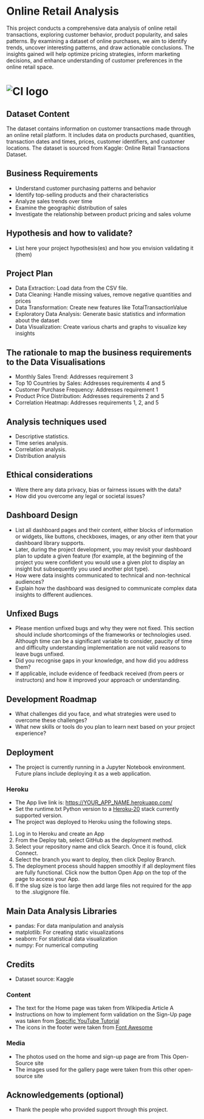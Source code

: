 # Online Retail Analysis

This project conducts a comprehensive data analysis of online retail transactions, exploring customer behavior, product popularity, and sales patterns. By examining a dataset of online purchases, we aim to identify trends, uncover interesting patterns, and draw actionable conclusions. The insights gained will help optimize pricing strategies, inform marketing decisions, and enhance understanding of customer preferences in the online retail space.

# ![CI logo](https://codeinstitute.s3.amazonaws.com/fullstack/ci_logo_small.png)


## Dataset Content
The dataset contains information on customer transactions made through an online retail platform. It includes data on products purchased, quantities, transaction dates and times, prices, customer identifiers, and customer locations. The dataset is sourced from Kaggle: Online Retail Transactions Dataset.


## Business Requirements
* Understand customer purchasing patterns and behavior
* Identify top-selling products and their characteristics
* Analyze sales trends over time
* Examine the geographic distribution of sales
* Investigate the relationship between product pricing and sales volume


## Hypothesis and how to validate?
* List here your project hypothesis(es) and how you envision validating it (them) 

## Project Plan
* Data Extraction: Load data from the CSV file.
* Data Cleaning: Handle missing values, remove negative quantities and prices
* Data Transformation: Create new features like TotalTransactionValue
* Exploratory Data Analysis: Generate basic statistics and information about the dataset
* Data Visualization: Create various charts and graphs to visualize key insights

## The rationale to map the business requirements to the Data Visualisations
* Monthly Sales Trend: Addresses requirement 3
* Top 10 Countries by Sales: Addresses requirements 4 and 5
* Customer Purchase Frequency: Addresses requirement 1
* Product Price Distribution: Addresses requirements 2 and 5
* Correlation Heatmap: Addresses requirements 1, 2, and 5

## Analysis techniques used
* Descriptive statistics.
* Time series analysis.
* Correlation analysis.
* Distribution analysis

## Ethical considerations
* Were there any data privacy, bias or fairness issues with the data?
* How did you overcome any legal or societal issues?

## Dashboard Design
* List all dashboard pages and their content, either blocks of information or widgets, like buttons, checkboxes, images, or any other item that your dashboard library supports.
* Later, during the project development, you may revisit your dashboard plan to update a given feature (for example, at the beginning of the project you were confident you would use a given plot to display an insight but subsequently you used another plot type).
* How were data insights communicated to technical and non-technical audiences?
* Explain how the dashboard was designed to communicate complex data insights to different audiences. 

## Unfixed Bugs
* Please mention unfixed bugs and why they were not fixed. This section should include shortcomings of the frameworks or technologies used. Although time can be a significant variable to consider, paucity of time and difficulty understanding implementation are not valid reasons to leave bugs unfixed.
* Did you recognise gaps in your knowledge, and how did you address them?
* If applicable, include evidence of feedback received (from peers or instructors) and how it improved your approach or understanding.

## Development Roadmap
* What challenges did you face, and what strategies were used to overcome these challenges?
* What new skills or tools do you plan to learn next based on your project experience? 

## Deployment
* The project is currently running in a Jupyter Notebook environment. Future plans include deploying it as a web application.

### Heroku

* The App live link is: https://YOUR_APP_NAME.herokuapp.com/ 
* Set the runtime.txt Python version to a [Heroku-20](https://devcenter.heroku.com/articles/python-support#supported-runtimes) stack currently supported version.
* The project was deployed to Heroku using the following steps.

1. Log in to Heroku and create an App
2. From the Deploy tab, select GitHub as the deployment method.
3. Select your repository name and click Search. Once it is found, click Connect.
4. Select the branch you want to deploy, then click Deploy Branch.
5. The deployment process should happen smoothly if all deployment files are fully functional. Click now the button Open App on the top of the page to access your App.
6. If the slug size is too large then add large files not required for the app to the .slugignore file.


## Main Data Analysis Libraries
* pandas: For data manipulation and analysis
* matplotlib: For creating static visualizations
* seaborn: For statistical data visualization
* numpy: For numerical computing


## Credits 

* Dataset source: Kaggle 


### Content 

- The text for the Home page was taken from Wikipedia Article A
- Instructions on how to implement form validation on the Sign-Up page was taken from [Specific YouTube Tutorial](https://www.youtube.com/)
- The icons in the footer were taken from [Font Awesome](https://fontawesome.com/)

### Media

- The photos used on the home and sign-up page are from This Open-Source site
- The images used for the gallery page were taken from this other open-source site



## Acknowledgements (optional)
* Thank the people who provided support through this project.